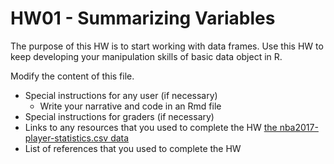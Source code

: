 # HW01 - Summarizing Variables

The purpose of this HW is to start working with data frames. Use this HW to keep developing your manipulation skills of basic data object in R.

Modify the content of this file.

- Special instructions for any user (if necessary)
  * Write your narrative and code in an Rmd file
- Special instructions for graders (if necessary)
- Links to any resources that you used to complete the HW
[the nba2017-player-statistics.csv data](https://github.com/ucb-stat133/stat133-fall-2017/raw/master/)
- List of references that you used to complete the HW
